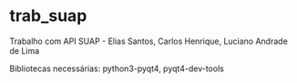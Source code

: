 # trab_suap
Trabalho com API SUAP - Elias Santos, Carlos Henrique, Luciano Andrade de Lima

Bibliotecas necessárias: python3-pyqt4, pyqt4-dev-tools

